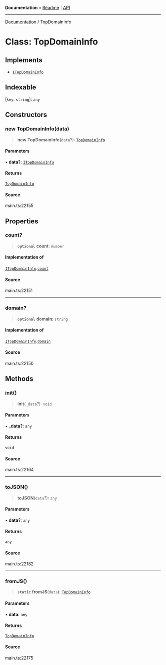 **Documentation** • [Readme](../README.md) \| [API](../globals.md)

***

[Documentation](../README.md) / TopDomainInfo

# Class: TopDomainInfo

## Implements

- [`ITopDomainInfo`](../interfaces/ITopDomainInfo.md)

## Indexable

 \[`key`: `string`\]: `any`

## Constructors

### new TopDomainInfo(data)

> **new TopDomainInfo**(`data`?): [`TopDomainInfo`](TopDomainInfo.md)

#### Parameters

• **data?**: [`ITopDomainInfo`](../interfaces/ITopDomainInfo.md)

#### Returns

[`TopDomainInfo`](TopDomainInfo.md)

#### Source

main.ts:22155

## Properties

### count?

> **`optional`** **count**: `number`

#### Implementation of

[`ITopDomainInfo`](../interfaces/ITopDomainInfo.md).[`count`](../interfaces/ITopDomainInfo.md#count)

#### Source

main.ts:22151

***

### domain?

> **`optional`** **domain**: `string`

#### Implementation of

[`ITopDomainInfo`](../interfaces/ITopDomainInfo.md).[`domain`](../interfaces/ITopDomainInfo.md#domain)

#### Source

main.ts:22150

## Methods

### init()

> **init**(`_data`?): `void`

#### Parameters

• **\_data?**: `any`

#### Returns

`void`

#### Source

main.ts:22164

***

### toJSON()

> **toJSON**(`data`?): `any`

#### Parameters

• **data?**: `any`

#### Returns

`any`

#### Source

main.ts:22182

***

### fromJS()

> **`static`** **fromJS**(`data`): [`TopDomainInfo`](TopDomainInfo.md)

#### Parameters

• **data**: `any`

#### Returns

[`TopDomainInfo`](TopDomainInfo.md)

#### Source

main.ts:22175
